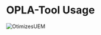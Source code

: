 # OPLA-Tool Usage

![OtimizesUEM](https://raw.githubusercontent.com/SBSE-UEM/OPLA-Tool/willian/docs/usage/step-1.png)
